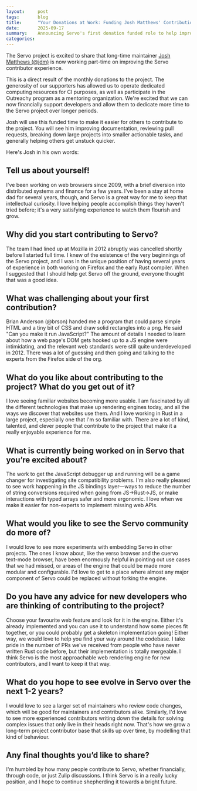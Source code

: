 ```yaml
---
layout:     post
tags:       blog
title:      "Your Donations at Work: Funding Josh Matthews' Contributions to Servo"
date:       2025-09-17
summary:    Announcing Servo's first donation funded role to help improve contributor experience.
categories:
---
```



The Servo project is excited to share that long-time maintainer [Josh Matthews (@jdm)](https://github.com/jdm) is now working part-time on improving the Servo contributor experience.

This is a direct result of the monthly donations to the project. The generosity of our supporters has allowed us to operate dedicated computing resources for CI purposes, as well as participate in the Outreachy program as a mentoring organization. We're excited that we can now financially support developers and allow them to dedicate more time to the Servo project over longer periods.

Josh will use this funded time to make it easier for others to contribute to the project. You will see him improving documentation, reviewing pull requests, breaking down large projects into smaller actionable tasks, and generally helping others get unstuck quicker.

Here's Josh in his own words:

## Tell us about yourself!

I've been working on web browsers since 2009, with a brief diversion into distributed systems and finance for a few years. I've been a stay at home dad for several years, though, and Servo is a great way for me to keep that intellectual curiosity. I love helping people accomplish things they haven't tried before; it's a very satisfying experience to watch them flourish and grow.

## Why did you start contributing to Servo?

The team I had lined up at Mozilla in 2012 abruptly was cancelled shortly before I started full time. I knew of the existence of the very beginnings of the Servo project, and I was in the unique position of having several years of experience in both working on Firefox and the early Rust compiler. When I suggested that I should help get Servo off the ground, everyone thought that was a good idea.

## What was challenging about your first contribution?

Brian Anderson (@brson) handed me a program that could parse simple HTML and a tiny bit of CSS and draw solid rectangles into a png. He said "Can you make it run JavaScript?" The amount of details I needed to learn about how a web page's DOM gets hooked up to a JS engine were intimidating, and the relevant web standards were still quite underdeveloped in 2012. There was a lot of guessing and then going and talking to the experts from the Firefox side of the org.

## What do you like about contributing to the project? What do you get out of it?

I love seeing familiar websites becoming more usable. I am fascinated by all the different technologies that make up rendering engines today, and all the ways we discover that websites use them. And I love working in Rust in a large project, especially one that I'm so familiar with. There are a lot of kind, talented, and clever people that contribute to the project that make it a really enjoyable experience for me.

## What is currently being worked on in Servo that you’re excited about?

The work to get the JavaScript debugger up and running will be a game changer for investigating site compatibility problems. I'm also really pleased to see work happening in the JS bindings layer—ways to reduce the number of string conversions required when going from JS->Rust->JS, or make interactions with typed arrays safer and more ergonomic. I love when we make it easier for non-experts to implement missing web APIs.

## What would you like to see the Servo community do more of?

I would love to see more experiments with embedding Servo in other projects. The ones I know about, like the verso browser and the cuervo text-mode browser, have been enormously helpful in pointing out use cases that we had missed, or areas of the engine that could be made more modular and configurable. I'd love to get to a place where almost any major component of Servo could be replaced without forking the engine.

## Do you have any advice for new developers who are thinking of contributing to the project?

Choose your favourite web feature and look for it in the engine. Either it's already implemented and you can use it to understand how some pieces fit together, or you could probably get a skeleton implementation going! Either way, we would love to help you find your way around the codebase. I take pride in the number of PRs we've received from people who have never written Rust code before, but their implementation is totally mergeable. I think Servo is the most approachable web rendering engine for new contributors, and I want to keep it that way.

## What do you hope to see evolve in Servo over the next 1-2 years?

I would love to see a larger set of maintainers who review code changes, which will be good for maintainers and contributors alike. Similarly, I'd love to see more experienced contributors writing down the details for solving complex issues that only live in their heads right now. That's how we grow a long-term project contributor base that skills up over time, by modelling that kind of behaviour.

## Any final thoughts you’d like to share?

I'm humbled by how many people contribute to Servo, whether financially, through code, or just Zulip discussions. I think Servo is in a really lucky position, and I hope to continue shepherding it towards a bright future.
